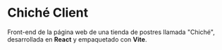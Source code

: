 # Chiché Client

Front-end de la página web de una tienda de postres llamada "Chiché", desarrollada en **React** y empaquetado con **Vite**.